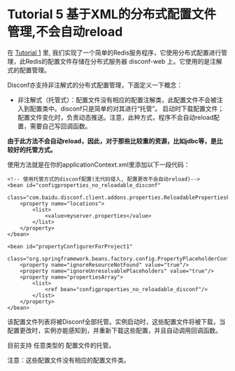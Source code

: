 Tutorial 5 基于XML的分布式配置文件管理,不会自动reload
=======

在 [Tutorial 1](Tutorial1.html) 里, 
我们实现了一个简单的Redis服务程序，它使用分布式配置进行管理，此Redis的配置文件存储在分布式服务器 disconf-web 上。它使用的是注解式的配置管理。

Disconf亦支持非注解式的分布式配置管理，下面定义一下概念：

- 非注解式（托管式）：配置文件没有相应的配置注解类，此配置文件不会被注入到配置类中。disconf只是简单的对其进行“托管”。
启动时下载配置文件；配置文件变化时，负责动态推送。注意，此种方式，程序不会自动reload配置，需要自己写回调函数。

**由于此方法不会自动reload，因此，对于那些比较重的资源，比如jdbc等，是比较好的托管方式。**

使用方法就是在你的applicationContext.xml里添加以下一段代码：

    <!-- 使用托管方式的disconf配置(无代码侵入, 配置更改不会自动reload)-->
    <bean id="configproperties_no_reloadable_disconf"
          class="com.baidu.disconf.client.addons.properties.ReloadablePropertiesFactoryBean">
        <property name="locations">
            <list>
                <value>myserver.properties</value>
            </list>
        </property>
    </bean>

    <bean id="propertyConfigurerForProject1"
          class="org.springframework.beans.factory.config.PropertyPlaceholderConfigurer">
        <property name="ignoreResourceNotFound" value="true"/>
        <property name="ignoreUnresolvablePlaceholders" value="true"/>
        <property name="propertiesArray">
            <list>
                <ref bean="configproperties_no_reloadable_disconf"/>
            </list>
        </property>
    </bean>

该配置文件列表将被Disconf全部托管。实例启动时，这些配置文件将被下载，当配置更改时，实例亦能感知到，并重新下载这些配置，并且自动调用回调函数。

目前支持 任意类型的 配置文件的托管。

注意：这些配置文件没有相应的配置文件类。